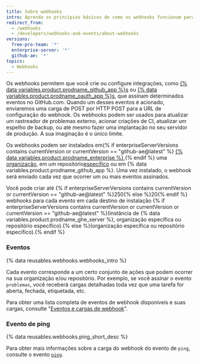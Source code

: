 ```yaml
---
title: Sobre webhooks
intro: Aprenda os princípios básicos de como os webhooks funcionam para ajudá-lo a criar e configurar integrações.
redirect_from:
  - /webhooks
  - /developers/webhooks-and-events/about-webhooks
versions:
  free-pro-team: '*'
  enterprise-server: '*'
  github-ae: '*'
topics:
  - Webhooks
---
```


Os webhooks permitem que você crie ou configure integrações, como [{% data variables.product.prodname_github_app %}s](/apps/building-github-apps/) ou [{% data variables.product.prodname_oauth_app %}s](/apps/building-oauth-apps/), que assinam determinados eventos no GitHub.com. Quando um desses eventos é acionado, enviaremos uma carga de POST por HTTP POST para a URL de configuração do webhook. Os webhooks podem ser usados para atualizar um rastreador de problemas externo, acionar criações de CI, atualizar um espelho de backup, ou até mesmo fazer uma implantação no seu servidor de produção. A sua imaginação é o único limite.

Os webhooks podem ser instalados em{% if enterpriseServerVersions contains currentVersion or currentVersion == "github-ae@latest" %} [{% data variables.product.prodname_enterprise %}](/rest/reference/enterprise-admin#global-webhooks/),{% endif %} uma [organização][org-hooks], em um repositório[específico][repo-hooks] ou em {% data variables.product.prodname_github_app %}. Uma vez instalado, o webhook será enviado cada vez que ocorrer um ou mais eventos assinados.

Você pode criar até {% if enterpriseServerVersions contains currentVersion or currentVersion == "github-ae@latest" %}250{% else %}20{% endif %} webhooks para cada evento em cada destino de instalação {% if enterpriseServerVersions contains currentVersion or currentVersion or currentVersion == "github-ae@latest" %}(instância de {% data variables.product.prodname_ghe_server %}, organização específica ou repositório específico).{% else %}(organização específica ou repositório específico).{% endif %}

### Eventos

{% data reusables.webhooks.webhooks_intro %}

Cada evento corresponde a um certo conjunto de ações que podem ocorrer na sua organização e/ou repositório. Por exemplo, se você assinar o evento `problemas`, você receberá cargas detalhadas toda vez que uma tarefa for aberta, fechada, etiquetada, etc.

Para obter uma lista completa de eventos de webhook disponíveis e suas cargas, consulte "[Eventos e cargas de webhook](/developers/webhooks-and-events/webhook-events-and-payloads)".

### Evento de ping

{% data reusables.webhooks.ping_short_desc %}

Para obter mais informações sobre a carga do webhook do evento de `ping`, consulte o evento [`ping`](/webhooks/event-payloads/#ping).

[org-hooks]: /rest/reference/orgs#webhooks/
[repo-hooks]: /rest/reference/repos#hooks
